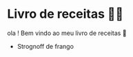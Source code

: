 # Livro de receitas :man_cook:

ola ! Bem vindo ao meu livro de receitas :wave:

- Strognoff de frango

